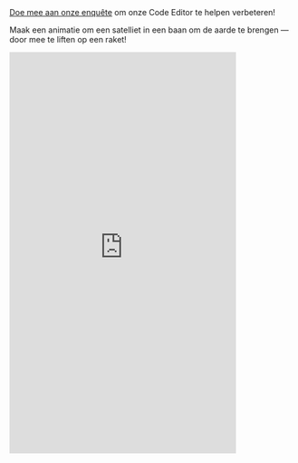 <div class="c-survey-banner" style="width:100%">
  <a class="c-survey-banner__link" href="https://form.raspberrypi.org/f/code-editor-feedback" target="_blank">Doe mee aan onze enquête</a> om onze Code Editor te helpen verbeteren!
</div>

Maak een animatie om een satelliet in een baan om de aarde te brengen — door mee te liften op een raket!



<iframe src="https://editor.raspberrypi.org/en/embed/viewer/rocket-launch-example" width="400" height="710" frameborder="0" marginwidth="0" marginheight="0" allowfullscreen>
</iframe>
